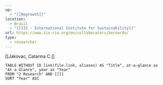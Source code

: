 ```yaml
---
up:
  - "[[Regrowth]]"
location:
  - Brasil
  - "[[IIS - International Institute for Sustainability]]"
url: https://www.iis-rio.org/en/collaborators/bernardo/
type:
  - researcher
---
```

[[Jakovac, Catarina C.]] 

```dataview
TABLE WITHOUT ID link(file.link, aliases) AS "Title", at-a-glance as "At a Glance", year as "Year"
FROM "2 Research" AND [[]]
SORT "Year" ASC
```